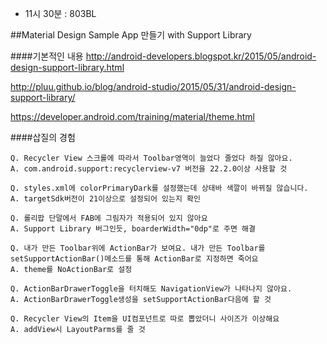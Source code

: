 * 11시 30분 : 803BL

##Material Design Sample App 만들기 with Support Library

####기본적인 내용
http://android-developers.blogspot.kr/2015/05/android-design-support-library.html

http://pluu.github.io/blog/android-studio/2015/05/31/android-design-support-library/

https://developer.android.com/training/material/theme.html

####삽질의 경험

	Q. Recycler View 스크롤에 따라서 Toolbar영역이 늘었다 줄었다 하질 않아요.
	A. com.android.support:recyclerview-v7 버전을 22.2.0이상 사용할 것
  
	Q. styles.xml에 colorPrimaryDark를 설정했는데 상태바 색깔이 바뀌질 않습니다.
	A. targetSdk버전이 21이상으로 설정되어 있는지 확인
  
	Q. 롤리팝 단말에서 FAB에 그림자가 적용되어 있지 않아요
	A. Support Library 버그인듯, boarderWidth="0dp"로 주면 해결
  
	Q. 내가 만든 Toolbar위에 ActionBar가 보여요. 내가 만든 Toolbar를 setSupportActionBar()메소드를 통해 ActionBar로 지정하면 죽어요
	A. theme를 NoActionBar로 설정
  
	Q. ActionBarDrawerToggle을 터치해도 NavigationView가 나타나지 않아요.
	A. ActionBarDrawerToggle생성을 setSupportActionBar다음에 할 것
  
	Q. Recycler View의 Item을 UI컴포넌트로 따로 뽑았더니 사이즈가 이상해요
	A. addView시 LayoutParms를 줄 것
  
